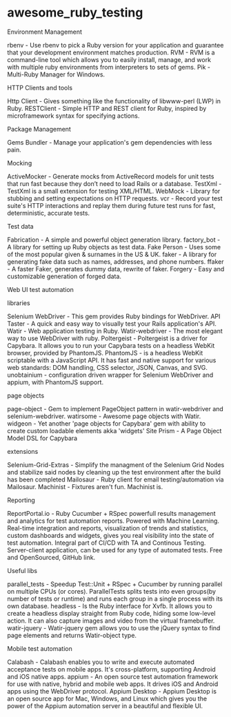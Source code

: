 # awesome_ruby_testing

Environment Management

rbenv - Use rbenv to pick a Ruby version for your application and guarantee that your development environment matches production.
RVM - RVM is a command-line tool which allows you to easily install, manage, and work with multiple ruby environments from interpreters to sets of gems.
Pik - Multi-Ruby Manager for Windows.

HTTP Clients and tools

Http Client - Gives something like the functionality of libwww-perl (LWP) in Ruby.
RESTClient - Simple HTTP and REST client for Ruby, inspired by microframework syntax for specifying actions.

Package Management

Gems
Bundler - Manage your application's gem dependencies with less pain.

Mocking

ActiveMocker - Generate mocks from ActiveRecord models for unit tests that run fast because they don’t need to load Rails or a database.
TestXml - TestXml is a small extension for testing XML/HTML.
WebMock - Library for stubbing and setting expectations on HTTP requests.
vcr - Record your test suite's HTTP interactions and replay them during future test runs for fast, deterministic, accurate tests.

Test data

Fabrication - A simple and powerful object generation library.
factory_bot - A library for setting up Ruby objects as test data.
Fake Person - Uses some of the most popular given & surnames in the US & UK.
faker - A library for generating fake data such as names, addresses, and phone numbers.
ffaker - A faster Faker, generates dummy data, rewrite of faker.
Forgery - Easy and customizable generation of forged data.

Web UI test automation

libraries

Selenium WebDriver - This gem provides Ruby bindings for WebDriver.
API Taster - A quick and easy way to visually test your Rails application's API.
Watir - Web application testing in Ruby.
Watir-webdriver - The most elegant way to use WebDriver with ruby.
Poltergeist - Poltergeist is a driver for Capybara. It allows you to run your Capybara tests on a headless WebKit browser, provided by PhantomJS.
PhantomJS - is a headless WebKit scriptable with a JavaScript API. It has fast and native support for various web standards: DOM handling, CSS selector, JSON, Canvas, and SVG.
unobtainium - configuration driven wrapper for Selenium WebDriver and appium, with PhantomJS support.

page objects

page-object - Gem to implement PageObject pattern in watir-webdriver and selenium-webdriver.
watirsome - Awesome page objects with Watir.
widgeon - Yet another 'page objects for Capybara' gem with ability to create custom loadable elements akka 'widgets'
Site Prism - A Page Object Model DSL for Capybara

extensions

Selenium-Grid-Extras - Simplify the managment of the Selenium Grid Nodes and stabilize said nodes by cleaning up the test environment after the build has been completed
Mailosaur - Ruby client for email testing/automation via Mailosaur.
Machinist - Fixtures aren't fun. Machinist is.

Reporting

ReportPortal.io - Ruby Cucumber + RSpec powerfull results management and analytics for test automation reports. Powered with Machine Learning. Real-time integration and reports, visualization of trends and statistics, custom dashboards and widgets, gives you real visibility into the state of test automation. Integral part of CI/CD with TA and Continous Testing. Server-client application, can be used for any type of automated tests. Free and OpenSourced, GitHub link.

Useful libs

parallel_tests - Speedup Test::Unit + RSpec + Cucumber by running parallel on multiple CPUs (or cores). ParallelTests splits tests into even groups(by number of tests or runtime) and runs each group in a single process with its own database.
headless - Is the Ruby interface for Xvfb. It allows you to create a headless display straight from Ruby code, hiding some low-level action. It can also capture images and video from the virtual framebuffer.
watir-jquery - Watir-jquery gem allows you to use the jQuery syntax to find page elements and returns Watir-object type.

Mobile test automation

Calabash - Calabash enables you to write and execute automated acceptance tests on mobile apps. It's cross-platform, supporting Android and iOS native apps.
appium - An open source test automation framework for use with native, hybrid and mobile web apps. It drives iOS and Android apps using the WebDriver protocol.
Appium Desktop - Appium Desktop is an open source app for Mac, Windows, and Linux which gives you the power of the Appium automation server in a beautiful and flexible UI.
